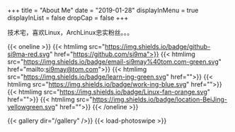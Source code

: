 +++
title = "About Me"
date = "2019-01-28"
displayInMenu = true
displayInList = false
dropCap = false
+++

技术宅，喜欢Linux，ArchLinux忠实粉丝。。。

<!-- status -->
{{< oneline >}}
    {{< htmlimg src="https://img.shields.io/badge/github-si9ma-red.svg" href="https://github.com/si9ma">}}
    {{< htmlimg src="https://img.shields.io/badge/email-si9may%40tom.com-green.svg" href="mailto:si9may@tom.com">}}
    {{< htmlimg src="https://img.shields.io/badge/learn-ing-green.svg" href="">}}
    {{< htmlimg src="https://img.shields.io/badge/work-ing-blue.svg" href="">}}
    {{< htmlimg src="https://img.shields.io/badge/Linux-fan-orange.svg" href="">}}
    {{< htmlimg src="https://img.shields.io/badge/location-BeiJing-yellowgreen.svg" href="">}}
{{< /oneline >}}

<!-- gallery -->
{{< gallery dir="/gallery" />}} {{< load-photoswipe >}}